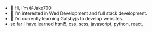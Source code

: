 - 👋 Hi, I’m @Jake700
- 👀 I’m interested in Wed Development and full stack development.
- 🌱 I’m currently learning Gatsbyjs to develop websites.
- so far I have learned html5, css, scss, javascript, python, react,

<!---
Jake700/Jake700 is a ✨ special ✨ repository because its `README.md` (this file) appears on your GitHub profile.
You can click the Preview link to take a look at your changes.
--->
